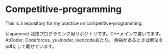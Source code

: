 # Competitive-programming

This is a repository for my practice on competitive-programming.

(Japanese)
競技プログラミング用リポジトリです。C++メインで書いてます。
AtCoder, Codeforces, yukicoder, leedcodeあたり。
余裕があるときは解法をpdfにして載せています。
